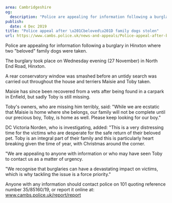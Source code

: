 ```yaml
area: Cambridgeshire
og:
  description: "Police are appealing for information following a burglary in Hinxton where two \u201Cbeloved\u201D family dogs were taken."
publish:
  date: 4 Dec 2019
title: "Police appeal after \u201Cbeloved\u201D family dogs stolen"
url: https://www.cambs.police.uk/news-and-appeals/Police-appeal-after-beloved-family-dogs-stolen
```

Police are appealing for information following a burglary in Hinxton where two "beloved" family dogs were taken.

The burglary took place on Wednesday evening (27 November) in North End Road, Hinxton.

A rear conservatory window was smashed before an untidy search was carried out throughout the house and terriers Maisie and Toby taken.

Maisie has since been recovered from a vets after being found in a carpark in Enfield, but sadly Toby is still missing.

Toby's owners, who are missing him terribly, said: "While we are ecstatic that Maisie is home where she belongs, our family will not be complete until our precious boy, Toby, is home as well. Please keep looking for our boy."

DC Victoria Norden, who is investigating, added: "This is a very distressing time for the victims who are desperate for the safe return of their beloved pet. Toby is an integral part of their family and this is particularly heart breaking given the time of year, with Christmas around the corner.

"We are appealing to anyone with information or who may have seen Toby to contact us as a matter of urgency.

"We recognise that burglaries can have a devastating impact on victims, which is why tackling the issue is a force priority."

Anyone with any information should contact police on 101 quoting reference number 35/85160/19, or report it online at: www.cambs.police.uk/report/report

